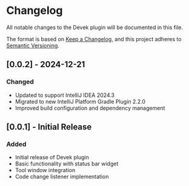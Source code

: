 # Changelog

All notable changes to the Devek plugin will be documented in this file.

The format is based on [Keep a Changelog](https://keepachangelog.com/en/1.0.0/),
and this project adheres to [Semantic Versioning](https://semver.org/spec/v2.0.0.html).

## [0.0.2] - 2024-12-21

### Changed
- Updated to support IntelliJ IDEA 2024.3
- Migrated to new IntelliJ Platform Gradle Plugin 2.2.0
- Improved build configuration and dependency management

## [0.0.1] - Initial Release

### Added
- Initial release of Devek plugin
- Basic functionality with status bar widget
- Tool window integration
- Code change listener implementation